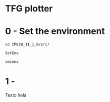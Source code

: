 TFG plotter
======================

# 0 - Set the environment

    cd CMSSW_11_1_0/src/

    SetEnv

    cmsenv

# 1 - 

Texto
	hola 
